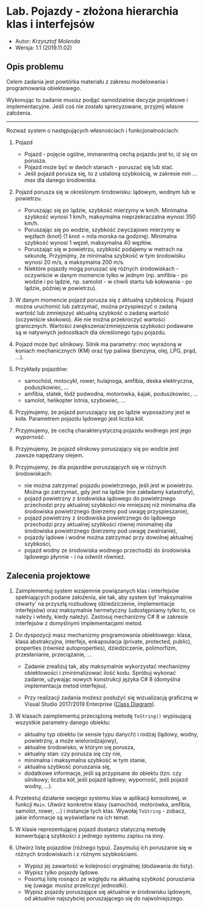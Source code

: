 # Lab. Pojazdy - złożona hierarchia klas i interfejsów

* Autor: _Krzysztof Molenda_
* Wersja: 1.1 (2019.11.02)

## Opis problemu

Celem zadania jest powtórka materiału z zakresu modelowania i programowania obiektowego.

Wykonując to zadanie musisz podjąć samodzielnie decyzje projektowe i implementacyjne. Jeśli coś nie zostało sprecyzowane, przyjmij własne założenia.

---

Rozważ system o następujących własnościach i funkcjonalnościach:

1. Pojazd
    * Pojazd - pojęcie ogólne, immanentną cechą pojazdu jest to, iż się on porusza.
    * Pojazd może być w dwóch stanach - poruszać się lub stać.
    * Jeśli pojazd porusza się, to z ustaloną szybkością, w zakresie _min_ ... _max_ dla danego środowiska.

2. Pojazd porusza się w określonym środowisku: lądowym, wodnym lub w powietrzu.
    * Poruszając się po lądzie, szybkość mierzymy w km/h. Minimalna szybkość wynosi 1 km/h, maksymalna nieprzekraczalna wynosi 350 km/h.
    * Poruszając się po wodzie, szybkość zwyczajowo mierzymy w węzłach (knot) (1 knot = mila morska na godzinę). Minimalna szybkość wynosi 1 węzeł, maksymalna 40 węzłów.
    * Poruszając się w powietrzu, szybkość podajemy w metrach na sekundę. Przyjmijmy, że minimalna szybkość w tym środowisku wynosi 20 m/s, a maksymalna 200 m/s.
    * Niektóre pojazdy mogą poruszać się różnych środowiskach - oczywiście w danym momencie tylko w jednym (np. amfibia - po wodzie i po lądzie, np. samolot - w chwili startu lub kołowania - po lądzie, później w powietrzu).

3. W danym momencie pojazd porusza się z aktualną szybkością. Pojazd można uruchomić lub zatrzymać, można przyspieszyć o zadaną wartość lub zmniejszyć aktualną szybkość o zadaną wartość (oczywiście skokowo). Ale nie można przekroczyć wartości granicznych. Wartości zwiększenia/zmniejszenia szybkości podawane są w natywnych jednostkach dla określonego typu pojazdu.

4. Pojazd może być silnikowy. Silnik ma parametry: moc wyrażoną w koniach mechanicznych (KM) oraz typ paliwa (benzyna, olej, LPG, prąd, ...).

5. Przykłady pojazdów:
    * samochód, motocykl, rower, hulajnoga, amfibia, deska elektryczna, poduszkowiec, ...
    * amfibia, statek, łódź podwodna, motorówka, kajak, poduszkowiec, ...
    * samolot, helikopter lotnia, szybowiec, ...

6. Przyjmujemy, że pojazd poruszający się po lądzie wyposażony jest w koła. Parametrem pojazdu lądowego jest liczba kół.

7. Przyjmujemy, że cechą charakterystyczną pojazdu wodnego jest jego wyporność.

8. Przyjmujemy, że pojazd silnikowy poruszający się po wodzie jest zawsze napędzany olejem.

9. Przyjmujemy, że dla pojazdów poruszających się w różnych środowiskach:
    * nie można zatrzymać pojazdu powietrznego, jeśli jest w powietrzu. Można go zatrzymać, gdy jest na lądzie (nie zakładamy katastrofy),
    * pojazd powietrzny z środowiska lądowego do powietrznego przechodzi przy aktualnej szybkości nie mniejszej niż minimalna dla środowiska powietrznego (bierzemy pod uwagę przyspieszanie),
    * pojazd powietrzny z środowiska powietrznego do lądowego przechodzi przy aktualnej szybkości równej minimalnej dla środowiska powietrznego (bierzemy pod uwagę zwalnianie),
    * pojazdy lądowe i wodne można zatrzymać przy dowolnej aktualnej szybkości,
    * pojazd wodny ze środowiska wodnego przechodzi do środowiska lądowego płynnie - i na odwrót również.

## Zalecenia projektowe

1. Zaimplementuj system wzajemnie powiązanych klas i interfejsów spełniających podane założenia, ale tak, aby system był 'maksymalnie otwarty' na przyszłą rozbudowę (dziedziczenie, implementacje interfejsów) oraz maksymalnie hermetyczny (udostępniamy tylko to, co należy i wtedy, kiedy należy). Zastosuj mechanizmy C# 8 w zakresie interfejsów z domyślnymi implementacjami metod.

2. Do dyspozycji masz mechanizmy programowania obiektowego: klasa, klasa abstrakcyjna, interfejs, enkapsulacja (private, protected, public), properties (również autoproperties), dziedziczenie, polimorfizm, przesłanianie, przeciążanie, ...

    * Zadanie zrealizuj tak, aby maksymalnie wykorzystać mechanizmy obiektowości i zminimalizować ilość kodu. Spróbuj wykonać zadanie, używając nowych konstrukcji języka C# 8 (domyślna implementacja metod interfejsu).

    * Przy realizacji zadania możesz posłużyć się wizualizacją graficzną w Visual Studio 2017/2019 Enterprise ([Class Diagram](https://msdn.microsoft.com/en-us/library/hyxd8c85.aspx)).

3. W klasach zaimplementuj przeciążoną metodę `ToString()` wypisującą wszystkie parametry danego obiektu:
    * aktualny typ obiektu (w sensie typu danych) i rodzaj (lądowy, wodny, powietrzny, a może wielorodzajowy),
    * aktualne środowisko, w którym się porusza,
    * aktualny stan: czy porusza się czy nie,
    * minimalna i maksymalna szybkość w tym stanie,
    * aktualna szybkość poruszania się,
    * dodatkowe informacje, jeśli są przypisane do obiektu (tzn. czy silnikowy; liczba kół, jeśli pojazd lądowy; wyporność, jeśli pojazd wodny, ...).

4. Przetestuj działanie swojego systemu klas w aplikacji konsolowej, w funkcji `Main`. Utwórz konkretne klasy (samochód, motorówka, amfibia, samolot, rower, ...) i instancje tych klas. Wywołaj `ToString` - zobacz, jakie informacje są wyświetlane na ich temat.

5. W klasie reprezentującej pojazd dostarcz statyczną metodę konwertującą szybkości z jednego systemu zapisu na inny.

6. Utwórz listę pojazdów (różnego typu). Zasymuluj ich poruszanie się w różnych środowiskach i z różnymi szybkościami.
    * Wypisz jej zawartość w kolejności oryginalnej (dodawania do listy).
    * Wypisz tylko pojazdy lądowe.
    * Posortuj listę rosnąco ze względu na aktualną szybkość poruszania się (uwaga: musisz przeliczyć jednostki).
    * Wypisz pojazdy poruszające się aktualnie w środowisku lądowym, od aktualnie najszybciej poruszającego się do najwolniejszego.
